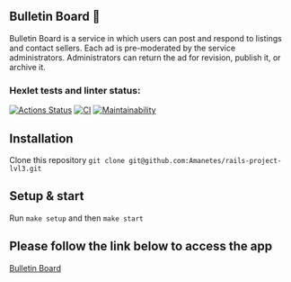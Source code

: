 ## Bulletin Board 📮
Bulletin Board is a service in which users can post and respond to listings and contact sellers. Each ad is pre-moderated by the service administrators. Administrators can return the ad for revision, publish it, or archive it.

### Hexlet tests and linter status:
[![Actions Status](https://github.com/Amanetes/rails-project-lvl3/workflows/hexlet-check/badge.svg)](https://github.com/Amanetes/rails-project-lvl3/actions)
[![CI](https://github.com/Amanetes/rails-project-lvl3/actions/workflows/main.yml/badge.svg)](https://github.com/Amanetes/rails-project-lvl3/actions/workflows/main.yml)
[![Maintainability](https://api.codeclimate.com/v1/badges/8bac43657a2dc376ddd8/maintainability)](https://codeclimate.com/github/Amanetes/rails-project-lvl3/maintainability)

## Installation

Clone this repository `git clone git@github.com:Amanetes/rails-project-lvl3.git`

## Setup & start

Run `make setup` and then `make start`

## Please follow the link below to access the app
[Bulletin Board](https://amanethes-bulletin-board.herokuapp.com/ "I am not crazy, my mother had me tested.")
